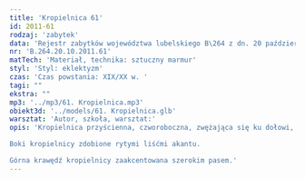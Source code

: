 ```yaml
---
title: 'Kropielnica 61'
id: 2011-61
rodzaj: 'zabytek'
data: 'Rejestr zabytków województwa lubelskiego B\264 z dn. 20 października 2011 r.'
nr: 'B.264.20.10.2011.61'
matTech: 'Materiał, technika: sztuczny marmur'
styl: 'Styl: eklektyzm'
czas: 'Czas powstania: XIX/XX w. '
tagi: ""
ekstra: ""
mp3: '../mp3/61. Kropielnica.mp3'
obiekt3d: '../models/61. Kropielnica.glb'
warsztat: 'Autor, szkoła, warsztat:'
opis: 'Kropielnica przyścienna, czworoboczna, zwężająca się ku dołowi, gdzie jest spięta wazonowym nodusem z talerzykiem. 

Boki kropielnicy zdobione rytymi liśćmi akantu. 

Górna krawędź kropielnicy zaakcentowana szerokim pasem.'
---
```






